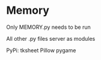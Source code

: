 # Memory
Only MEMORY.py needs to be run

All other .py files server as modules

PyPi: tksheet
      Pillow
      pygame

